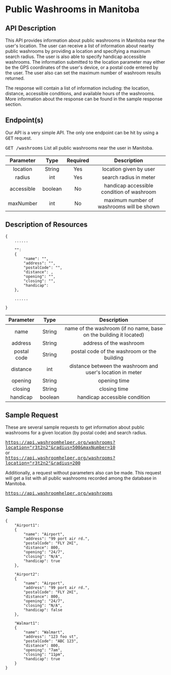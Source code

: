 # Public Washrooms in Manitoba

## API Description 
  This API provides information about public washrooms in Manitoba near the user's location. The user can receive a list of information about nearby public washrooms by providing a location and specifying a maximum search radius. The user is also able to specify handicap accessible washrooms. The information submitted to the location parameter may either be the GPS coordinates of the user's device, or a postal code entered by the user. The user also can set the maximum number of washroom results returned.  
  
  The response will contain a list of information including: the location, distance, accessible conditions, and available hours of the washrooms. More information about the response can be found in the sample response section.  
  
## Endpoint(s)
  Our API is a very simple API. The only one endpoint can be hit by using a <kbd>GET</kbd> request.  
    
  <kbd>GET /washrooms</kbd> List all public washrooms near the user in Manitoba.
 
| Parameter  | Type    | Required | Description |
| :-------:  | :--:    | :------: | :---------: |
| location   | String  | Yes      | location given by user |
| radius     | int     | Yes      | search radius in meter |
| accessible | boolean | No       | handicap accessible condition of washroom |
| maxNumber  | int     | No       | maximum number of washrooms will be shown |

## Description of Resources
```
{
    ......
    
    "":
    {
        "name": "",
        "address": "",
        "postalCode": "",
        "distance": ,
        "opening": "",
        "closing": "",
        "handicap":   
    },
    
    ......

}
```
  
| Parameter   | Type    | Description |
| :------:    | :--:    | :---------: |
| name        | String  | name of the washroom (if no name, base on the building it located) |
| address     | String  | address of the washroom |
| postal code | String  | postal code of the washroom or the building |
| distance    | int     | distance between the washroom and user's location in meter |
| opening     | String  | opening time |
| closing     | String  | closing time |
| handicap    | boolean | handicap accessible condition |


## Sample Request
These are several sample requests to get information about public washrooms for a given location (by postal code) and search radius.  

<kbd>https://api.washroomhelper.org/washrooms?location="r3t2n2"&radius=500&maxNumber=10</kbd>  
or  
<kbd>https://api.washroomhelper.org/washrooms?location="r3t2n2"&radius=200</kbd>
  
Additionally, a request without parameters also can be made. This request will get a list with all public washrooms recorded among the database in Manitoba.  

<kbd>https://api.washroomhelper.org/washrooms</kbd>  

## Sample Response

```
{
    "Airport1":
    {
        "name": "Airport",
        "address": "99 port air rd.",
        "postalCode": "FLY 2HI",
        "distance": 800,
        "opening": "24/7",
        "closing": "N/A",
        "handicap": true  
    },
    
    "Airport2":
    {
        "name": "Airport",
        "address": "99 port air rd.",
        "postalCode": "FLY 2HI",
        "distance": 800,
        "opening": "24/7",
        "closing": "N/A",
        "handicap": false  
    },

    "Walmart1": 
    {
        "name": "Walmart",
        "address": "123 foo st",
        "postalCode": "ABC 123",
        "distance": 800,
        "opening": "7am",
        "closing": "11pm",
        "handicap": true  
    }
}
```









